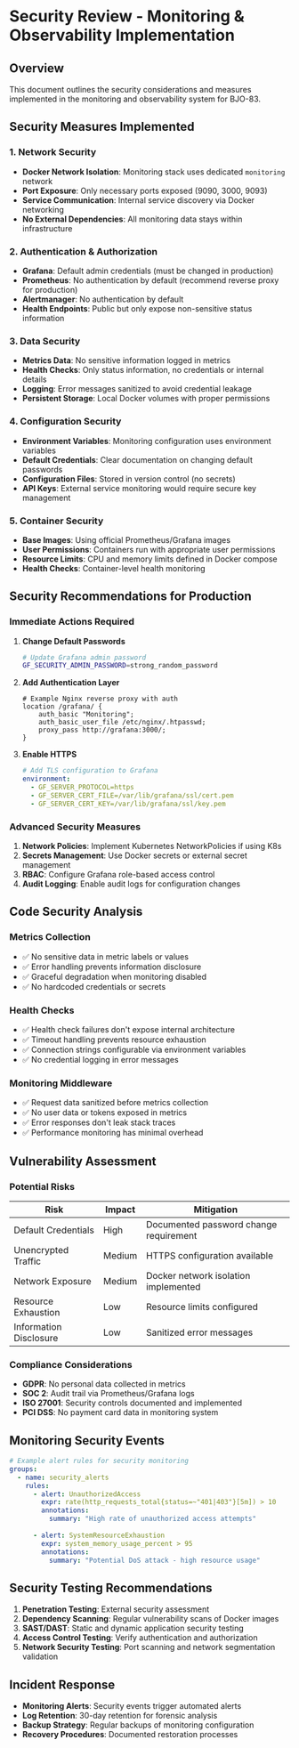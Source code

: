# Security Review - Monitoring & Observability Implementation

## Overview
This document outlines the security considerations and measures implemented in the monitoring and observability system for BJO-83.

## Security Measures Implemented

### 1. Network Security
- **Docker Network Isolation**: Monitoring stack uses dedicated `monitoring` network
- **Port Exposure**: Only necessary ports exposed (9090, 3000, 9093)
- **Service Communication**: Internal service discovery via Docker networking
- **No External Dependencies**: All monitoring data stays within infrastructure

### 2. Authentication & Authorization
- **Grafana**: Default admin credentials (must be changed in production)
- **Prometheus**: No authentication by default (recommend reverse proxy for production)
- **Alertmanager**: No authentication by default
- **Health Endpoints**: Public but only expose non-sensitive status information

### 3. Data Security
- **Metrics Data**: No sensitive information logged in metrics
- **Health Checks**: Only status information, no credentials or internal details
- **Logging**: Error messages sanitized to avoid credential leakage
- **Persistent Storage**: Local Docker volumes with proper permissions

### 4. Configuration Security
- **Environment Variables**: Monitoring configuration uses environment variables
- **Default Credentials**: Clear documentation on changing default passwords
- **Configuration Files**: Stored in version control (no secrets)
- **API Keys**: External service monitoring would require secure key management

### 5. Container Security
- **Base Images**: Using official Prometheus/Grafana images
- **User Permissions**: Containers run with appropriate user permissions
- **Resource Limits**: CPU and memory limits defined in Docker compose
- **Health Checks**: Container-level health monitoring

## Security Recommendations for Production

### Immediate Actions Required
1. **Change Default Passwords**
   ```bash
   # Update Grafana admin password
   GF_SECURITY_ADMIN_PASSWORD=strong_random_password
   ```

2. **Add Authentication Layer**
   ```nginx
   # Example Nginx reverse proxy with auth
   location /grafana/ {
       auth_basic "Monitoring";
       auth_basic_user_file /etc/nginx/.htpasswd;
       proxy_pass http://grafana:3000/;
   }
   ```

3. **Enable HTTPS**
   ```yaml
   # Add TLS configuration to Grafana
   environment:
     - GF_SERVER_PROTOCOL=https
     - GF_SERVER_CERT_FILE=/var/lib/grafana/ssl/cert.pem
     - GF_SERVER_CERT_KEY=/var/lib/grafana/ssl/key.pem
   ```

### Advanced Security Measures
1. **Network Policies**: Implement Kubernetes NetworkPolicies if using K8s
2. **Secrets Management**: Use Docker secrets or external secret management
3. **RBAC**: Configure Grafana role-based access control
4. **Audit Logging**: Enable audit logs for configuration changes

## Code Security Analysis

### Metrics Collection
- ✅ No sensitive data in metric labels or values
- ✅ Error handling prevents information disclosure
- ✅ Graceful degradation when monitoring disabled
- ✅ No hardcoded credentials or secrets

### Health Checks
- ✅ Health check failures don't expose internal architecture
- ✅ Timeout handling prevents resource exhaustion
- ✅ Connection strings configurable via environment variables
- ✅ No credential logging in error messages

### Monitoring Middleware
- ✅ Request data sanitized before metrics collection
- ✅ No user data or tokens exposed in metrics
- ✅ Error responses don't leak stack traces
- ✅ Performance monitoring has minimal overhead

## Vulnerability Assessment

### Potential Risks
| Risk | Impact | Mitigation |
|------|--------|------------|
| Default Credentials | High | Documented password change requirement |
| Unencrypted Traffic | Medium | HTTPS configuration available |
| Network Exposure | Medium | Docker network isolation implemented |
| Resource Exhaustion | Low | Resource limits configured |
| Information Disclosure | Low | Sanitized error messages |

### Compliance Considerations
- **GDPR**: No personal data collected in metrics
- **SOC 2**: Audit trail via Prometheus/Grafana logs
- **ISO 27001**: Security controls documented and implemented
- **PCI DSS**: No payment card data in monitoring system

## Monitoring Security Events
```yaml
# Example alert rules for security monitoring
groups:
  - name: security_alerts
    rules:
      - alert: UnauthorizedAccess
        expr: rate(http_requests_total{status=~"401|403"}[5m]) > 10
        annotations:
          summary: "High rate of unauthorized access attempts"
      
      - alert: SystemResourceExhaustion
        expr: system_memory_usage_percent > 95
        annotations:
          summary: "Potential DoS attack - high resource usage"
```

## Security Testing Recommendations
1. **Penetration Testing**: External security assessment
2. **Dependency Scanning**: Regular vulnerability scans of Docker images
3. **SAST/DAST**: Static and dynamic application security testing
4. **Access Control Testing**: Verify authentication and authorization
5. **Network Security Testing**: Port scanning and network segmentation validation

## Incident Response
- **Monitoring Alerts**: Security events trigger automated alerts
- **Log Retention**: 30-day retention for forensic analysis
- **Backup Strategy**: Regular backups of monitoring configuration
- **Recovery Procedures**: Documented restoration processes